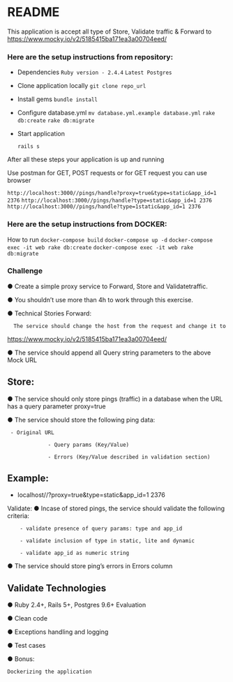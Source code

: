 # README

​This application is accept all type of Store​, ​Validate​ traffic & Forward to https://www.mocky.io/v2/5185415ba171ea3a00704eed/

### Here are the setup instructions from repository:

* Dependencies
   `Ruby version - 2.4.4`
   `Latest Postgres`

* Clone application locally
   `git clone repo_url`

* Install gems
   `bundle install`

* Configure database.yml
   `mv database.yml.example database.yml`
   `rake db:create`
   `rake db:migrate`

* Start application

	`rails s`

After all these steps your application is up and running

Use postman for GET, POST requests or for GET request you can use browser

`http://localhost:3000//pings/handle?proxy=true&type=static&app_id=1 2376` 
`http://localhost:3000//pings/handle?type=static&app_id=1 2376`
`http://localhost:3000//pings/handle?type=1static&app_id=1 2376`



### Here are the setup instructions from DOCKER:

How to run
	`docker-compose build`
	`docker-compose up -d`
	`docker-compose exec -it web rake db:create`
	`docker-compose exec -it web rake db:migrate`


### Challenge

● Create a simple proxy service to ​Forward, Store​ and ​Validate​ traffic.

● You shouldn’t use more than 4h to work through this exercise.

● Technical Stories Forward:

      The service should change the host from the request and change it to
  https://www.mocky.io/v2/5185415ba171ea3a00704eed/

● The service should append all Query string parameters to the above Mock URL 


## Store:
 ● The service should only store pings (traffic) in a database when the URL has a query parameter ​proxy=true

 ● The service should store the following ping data: 

     - Original URL

                 - Query params (Key/Value)

                 - Errors (Key/Value described in validation section)

## Example:
- localhost/<controller>/<action>?proxy=true&type=static&app_id=1 2376



Validate:
● Incase of stored pings, the service should validate the following criteria: 

		- validate presence of query params: type​ and ​app_id

		- validate inclusion of ​type​ in s​tatic​, ​lite​ and ​dynamic

		- validate ​app_id​ as numeric string

● The service should store ping’s errors in ​Errors​ column

## Validate Technologies

● Ruby 2.4+, Rails 5+, Postgres 9.6+ Evaluation

● Clean code

● Exceptions handling and logging

● Test cases

● Bonus: 

    Dockerizing the application
